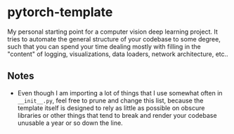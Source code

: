 # pytorch-template

My personal starting point for a computer vision deep learning project. It tries to automate the general structure of your codebase to some degree, such that you can spend your time dealing mostly with filling in the "content" of logging, visualizations, data loaders, network architecture, etc..

## Notes

* Even though I am importing a lot of things that I use somewhat often in `__init__.py`, feel free to prune and change this list, because the template itself is designed to rely as little as possible on obscure libraries or other things that tend to break and render your codebase unusable a year or so down the line.
